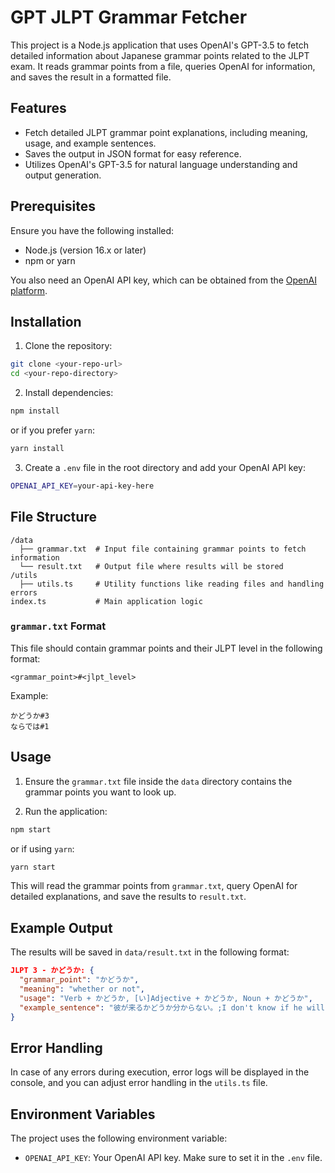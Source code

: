 # GPT JLPT Grammar Fetcher

This project is a Node.js application that uses OpenAI's GPT-3.5 to fetch detailed information about Japanese grammar points related to the JLPT exam. It reads grammar points from a file, queries OpenAI for information, and saves the result in a formatted file.

## Features

- Fetch detailed JLPT grammar point explanations, including meaning, usage, and example sentences.
- Saves the output in JSON format for easy reference.
- Utilizes OpenAI's GPT-3.5 for natural language understanding and output generation.

## Prerequisites

Ensure you have the following installed:

- Node.js (version 16.x or later)
- npm or yarn

You also need an OpenAI API key, which can be obtained from the [OpenAI platform](https://beta.openai.com/).

## Installation

1. Clone the repository:

```bash
git clone <your-repo-url>
cd <your-repo-directory>
```

2. Install dependencies:

```bash
npm install
```

or if you prefer `yarn`:

```bash
yarn install
```

3. Create a `.env` file in the root directory and add your OpenAI API key:

```bash
OPENAI_API_KEY=your-api-key-here
```

## File Structure

```
/data
  ├── grammar.txt  # Input file containing grammar points to fetch information
  └── result.txt   # Output file where results will be stored
/utils
  ├── utils.ts     # Utility functions like reading files and handling errors
index.ts           # Main application logic
```

### `grammar.txt` Format

This file should contain grammar points and their JLPT level in the following format:

```
<grammar_point>#<jlpt_level>
```

Example:

```
かどうか#3
ならでは#1
```

## Usage

1. Ensure the `grammar.txt` file inside the `data` directory contains the grammar points you want to look up.

2. Run the application:

```bash
npm start
```

or if using `yarn`:

```bash
yarn start
```

This will read the grammar points from `grammar.txt`, query OpenAI for detailed explanations, and save the results to `result.txt`.

## Example Output

The results will be saved in `data/result.txt` in the following format:

```json
JLPT 3 - かどうか: {
  "grammar_point": "かどうか",
  "meaning": "whether or not",
  "usage": "Verb + かどうか, [い]Adjective + かどうか, Noun + かどうか",
  "example_sentence": "彼が来るかどうか分からない。;I don't know if he will come."
}
```

## Error Handling

In case of any errors during execution, error logs will be displayed in the console, and you can adjust error handling in the `utils.ts` file.

## Environment Variables

The project uses the following environment variable:

- `OPENAI_API_KEY`: Your OpenAI API key. Make sure to set it in the `.env` file.